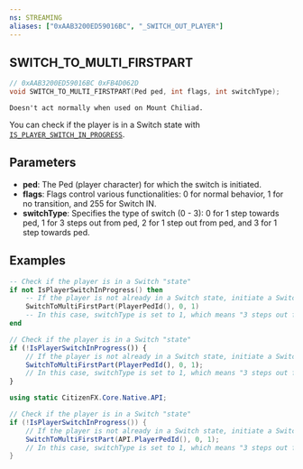 ```yaml
---
ns: STREAMING
aliases: ["0xAAB3200ED59016BC", "_SWITCH_OUT_PLAYER"]
---
```

## SWITCH_TO_MULTI_FIRSTPART

```c
// 0xAAB3200ED59016BC 0xFB4D062D
void SWITCH_TO_MULTI_FIRSTPART(Ped ped, int flags, int switchType);
```
```
Doesn't act normally when used on Mount Chiliad.
```

You can check if the player is in a Switch state with [`IS_PLAYER_SWITCH_IN_PROGRESS`](#_0xD9D2CFFF49FAB35F).

## Parameters
* **ped**: The Ped (player character) for which the switch is initiated.
* **flags**: Flags control various functionalities: 0 for normal behavior, 1 for no transition, and 255 for Switch IN.
* **switchType**: Specifies the type of switch (0 - 3): 0 for 1 step towards ped, 1 for 3 steps out from ped, 2 for 1 step out from ped, and 3 for 1 step towards ped.

## Examples

```lua
-- Check if the player is in a Switch "state"
if not IsPlayerSwitchInProgress() then
    -- If the player is not already in a Switch state, initiate a Switch
    SwitchToMultiFirstPart(PlayerPedId(), 0, 1)
    -- In this case, switchType is set to 1, which means "3 steps out from ped"
end
```

```javascript
// Check if the player is in a Switch "state"
if (!IsPlayerSwitchInProgress()) {
    // If the player is not already in a Switch state, initiate a Switch
    SwitchToMultiFirstPart(PlayerPedId(), 0, 1);
    // In this case, switchType is set to 1, which means "3 steps out from ped" according to the documentation
}
```

```csharp
using static CitizenFX.Core.Native.API;

// Check if the player is in a Switch "state"
if (!IsPlayerSwitchInProgress()) {
    // If the player is not already in a Switch state, initiate a Switch
    SwitchToMultiFirstPart(API.PlayerPedId(), 0, 1);
    // In this case, switchType is set to 1, which means "3 steps out from ped" according to the documentation
}
```
